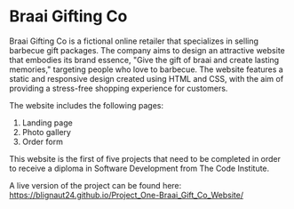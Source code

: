 # Braai Gifting Co

Braai Gifting Co is a fictional online retailer that specializes in selling barbecue gift packages. The company aims to design an attractive website that embodies its brand essence, "Give the gift of braai and create lasting memories," targeting people who love to barbecue. The website features a static and responsive design created using HTML and CSS, with the aim of providing a stress-free shopping experience for customers.

The website includes the following pages:

1. Landing page
2. Photo gallery
3. Order form

This website is the first of five projects that need to be completed in order to receive a diploma in Software Development from The Code Institute.

A live version of the project can be found here: https://blignaut24.github.io/Project_One-Braai_Gift_Co_Website/